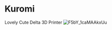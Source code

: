 # Kuromi
Lovely Cute Delta 3D Printer
![F5bY_1caMAAkxUu](https://github.com/oicchahan/Kuromi/assets/95489311/baa26351-4f3e-4712-89ca-dbf4fe181ed2)
